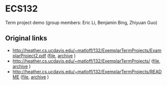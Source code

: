 # ECS132
Term project demo (group members: Eric Li, Benjamin Bing, Zhiyuan Guo)

## Original links
* http://heather.cs.ucdavis.edu/~matloff/132/ExemplarTermProjects/ExamplarProject2.pdf
  ([file](ExamplarProject2.pdf),
  [archive](https://web.archive.org/web/20191119075824/http://heather.cs.ucdavis.edu/~matloff/132/ExemplarTermProjects/ExamplarProject2.pdf)
  )
* http://heather.cs.ucdavis.edu/~matloff/132/ExemplarTermProjects/
  ([file](index.html),
  [archive](https://web.archive.org/web/20200529083203/http://heather.cs.ucdavis.edu/~matloff/132/ExemplarTermProjects/)
  )
* http://heather.cs.ucdavis.edu/~matloff/132/ExemplarTermProjects/README
  ([file](README),
  [archive](https://web.archive.org/web/20191119075957/http://heather.cs.ucdavis.edu/~matloff/132/ExemplarTermProjects/README)
  )




